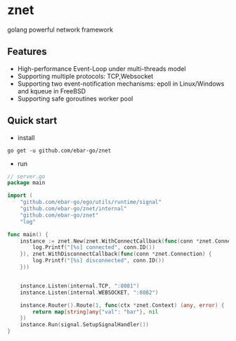 # znet
golang powerful network framework

## Features
- High-performance Event-Loop under multi-threads model
- Supporting multiple protocols: TCP,Websocket
- Supporting two event-notification mechanisms: epoll in Linux/Windows and kqueue in FreeBSD
- Supporting safe goroutines worker pool

## Quick start
- install
```
go get -u github.com/ebar-go/znet
```

- run

```go
// server.go
package main

import (
	"github.com/ebar-go/ego/utils/runtime/signal"
	"github.com/ebar-go/znet/internal"
	"github.com/ebar-go/znet"
	"log"

func main() {
	instance := znet.New(znet.WithConnectCallback(func(conn *znet.Connection) {
		log.Printf("[%s] connected", conn.ID())
	}), znet.WithDisconnectCallback(func(conn *znet.Connection) {
		log.Printf("[%s] disconnected", conn.ID())
	}))


	instance.Listen(internal.TCP, ":8081")
	instance.Listen(internal.WEBSOCKET, ":8082")

	instance.Router().Route(1, func(ctx *znet.Context) (any, error) {
		return map[string]any{"val": "bar"}, nil
	})
	instance.Run(signal.SetupSignalHandler())
}
```

## 